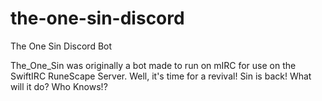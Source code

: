 # the-one-sin-discord
The One Sin Discord Bot

The_One_Sin was originally a bot made to run on mIRC for use on the SwiftIRC RuneScape Server.  Well, it's time for a revival!  Sin is back!  What will it do?  Who Knows!?